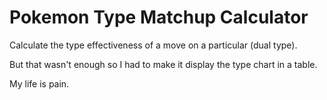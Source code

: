 # Pokemon Type Matchup Calculator

Calculate the type effectiveness of a move on a particular (dual type).

But that wasn't enough so I had to make it display the type chart in a table.

My life is pain.
